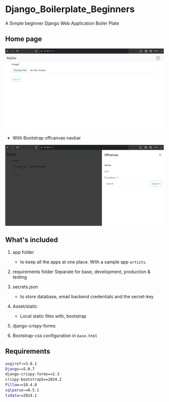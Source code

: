 # Django_Boilerplate_Beginners

A Simple beginner Django Web Application Boiler Plate

## Home page

<img src="static/imgs/myDjangoSite_HomePage.png" >

- With Bootstrap offcanvas navbar

<img src="static/imgs/myDjangoSite_OffCanvas_nav.png" >


## What's included

1. app folder 
    - to keep all the apps at one place. With a sample app `artists`.

2. requirements folder
    Separate for base, development, production & testing

3. secrets.json
    - to store database, email backend credentials and the secret-key

4. Asset/static
    - Local static files with, bootstrap

5. django-crispy-forms

6. Bootstrap-css configuration in `base.html`


## Requirements
```bash
asgiref==3.8.1
Django==5.0.7
django-crispy-forms==2.3
crispy-bootstrap5==2024.2
Pillow==10.4.0
sqlparse==0.5.1
tzdata==2024.1
```
